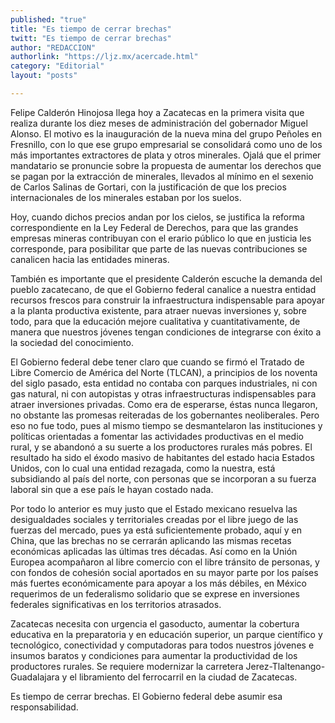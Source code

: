 ```yaml
---
published: "true"
title: "Es tiempo de cerrar brechas"
twitt: "Es tiempo de cerrar brechas"
author: "REDACCION"
authorlink: "https://ljz.mx/acercade.html"
category: "Editorial"
layout: "posts"

---
```



  Felipe Calderón Hinojosa llega hoy a Zacatecas en la primera visita que realiza durante los diez meses de administración del gobernador Miguel Alonso. El motivo es la inauguración de la nueva mina del grupo Peñoles en Fresnillo, con lo que ese grupo empresarial se consolidará como uno de los más importantes extractores de plata y otros minerales. Ojalá que el primer mandatario se pronuncie sobre la propuesta de aumentar los derechos que se pagan por la extracción de minerales, llevados al mínimo en el sexenio de Carlos Salinas de Gortari, con la justificación de que los precios internacionales de los minerales estaban por los suelos.



  Hoy, cuando dichos precios andan por los cielos, se justifica la reforma correspondiente en la Ley Federal de Derechos, para que las grandes empresas mineras contribuyan con el erario público lo que en justicia les corresponde, para posibilitar que parte de las nuevas contribuciones se canalicen hacia las entidades mineras.



  También es importante que el presidente Calderón escuche la demanda del pueblo zacatecano, de que el Gobierno federal canalice a nuestra entidad recursos frescos para construir la infraestructura indispensable para apoyar a la planta productiva existente, para atraer nuevas inversiones y, sobre todo, para que la educación mejore cualitativa y cuantitativamente, de manera que nuestros jóvenes tengan condiciones de integrarse con éxito a la sociedad del conocimiento.



  El Gobierno federal debe tener claro que cuando se firmó el Tratado de Libre Comercio de América del Norte (TLCAN), a principios de los noventa del siglo pasado, esta entidad no contaba con parques industriales, ni con gas natural, ni con autopistas y otras infraestructuras indispensables para atraer inversiones privadas. Como era de esperarse, éstas nunca llegaron, no obstante las promesas reiteradas de los gobernantes neoliberales. Pero eso no fue todo, pues al mismo tiempo se desmantelaron las instituciones y políticas orientadas a fomentar las actividades productivas en el medio rural, y se abandonó a su suerte a los productores rurales más pobres. El resultado ha sido el éxodo masivo de habitantes del estado hacia Estados Unidos, con lo cual una entidad rezagada, como la nuestra, está subsidiando al país del norte, con personas que se incorporan a su fuerza laboral sin que a ese país le hayan costado nada.



  Por todo lo anterior es muy justo que el Estado mexicano resuelva las desigualdades sociales y territoriales creadas por el libre juego de las fuerzas del mercado, pues ya está suficientemente probado, aquí y en China, que las brechas no se cerrarán aplicando las mismas recetas económicas aplicadas las últimas tres décadas. Así como en la Unión Europea acompañaron al libre comercio con el libre tránsito de personas, y con fondos de cohesión social aportados en su mayor parte por los países más fuertes económicamente para apoyar a los más débiles, en México requerimos de un federalismo solidario que se exprese en inversiones federales significativas en los territorios atrasados.



  Zacatecas necesita con urgencia el gasoducto, aumentar la cobertura educativa en la preparatoria y en educación superior, un parque científico y tecnológico, conectividad y computadoras para todos nuestros jóvenes e insumos baratos y condiciones para aumentar la productividad de los productores rurales. Se requiere modernizar la carretera Jerez-Tlaltenango-Guadalajara y el libramiento del ferrocarril en la ciudad de Zacatecas.



  Es tiempo de cerrar brechas. El Gobierno federal debe asumir esa responsabilidad.



   

